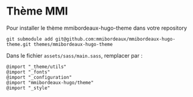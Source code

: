 # Thème MMI

Pour installer le thème mmibordeaux-hugo-theme dans votre repository
```
git submodule add git@github.com:mmibordeaux/mmibordeaux-hugo-theme.git themes/mmibordeaux-hugo-theme
```

Dans le fichier `assets/sass/main.sass`, remplacer par :
```
@import "_theme/utils"
@import "_fonts"
@import "_configuration"
@import "mmibordeaux-hugo/theme"
@import "_style"
```
